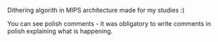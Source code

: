 Dithering algorith in MIPS architecture made for my studies :)

You can see polish comments - it was obligatory to write comments in polish explaining what is happening.
